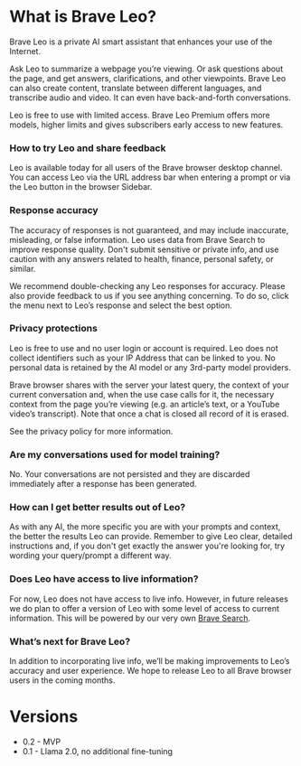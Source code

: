 # What is Brave Leo?
Brave Leo is a private AI smart assistant that enhances your use of the Internet. 

Ask Leo to summarize a webpage you’re viewing. Or ask questions about the page, and get answers, clarifications, and other viewpoints. Brave Leo can also create content, translate between different languages, and transcribe audio and video. It can even have back-and-forth conversations.

Leo is free to use with limited access. Brave Leo Premium offers more models, higher limits and gives subscribers early access to new features. 

### How to try Leo and share feedback
Leo is available today for all users of the Brave browser desktop channel. You can access Leo via the URL address bar when entering a prompt or via the Leo button in the browser Sidebar.

### Response accuracy
The accuracy of responses is not guaranteed, and may include inaccurate, misleading, or false information. Leo uses data from Brave Search to improve response quality. Don't submit sensitive or private info, and use caution with any answers related to health, finance, personal safety, or similar. 

We recommend double-checking any Leo responses for accuracy. Please also provide feedback to us if you see anything concerning. To do so, click the menu next to Leo’s response and select the best option. 

### Privacy protections
Leo is free to use and no user login or account is required. Leo does not collect identifiers such as your IP Address that can be linked to you. No personal data is retained by the AI model or any 3rd-party model providers. 

Brave browser shares with the server your latest query, the context of your current conversation and, when the use case calls for it, the necessary context from the page you’re viewing (e.g. an article’s text, or a YouTube video’s transcript). Note that once a chat is closed all record of it is erased.

See the privacy policy for more information. 

### Are my conversations used for model training?
No. Your conversations are not persisted and they are discarded immediately after a response has been generated.
### How can I get better results out of Leo?
As with any AI, the more specific you are with your prompts and context, the better the results Leo can provide. Remember to give Leo clear, detailed instructions and, if you don't get exactly the answer you're looking for, try wording your query/prompt a different way.

### Does Leo have access to live information?
For now, Leo does not have access to live info. However, in future releases we do plan to offer a version of Leo with some level of access to current information. This will be powered by our very own [Brave Search](https://brave.com/search/).

### What’s next for Brave Leo?
In addition to incorporating live info, we’ll be making improvements to Leo’s accuracy and user experience. We hope to release Leo to all Brave browser users in the coming months.

# Versions

* 0.2 - MVP
* 0.1 - Llama 2.0, no additional fine-tuning

